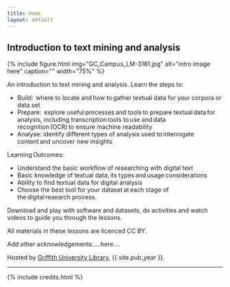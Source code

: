 ```yaml
---
title: Home
layout: default
---
```


## Introduction to text mining and analysis

{% include figure.html img="GC_Campus_LM-3181.jpg" alt="intro image here" caption="" width="75%" %}

An introduction to text mining and analysis. Learn the steps to: 

- Build:  where to locate and how to gather textual data for your corpora or data set  
- Prepare:  explore useful processes and tools to prepare textual data for analysis, including transcription tools to use and data recognition (OCR) to ensure machine readability 
- Analyse:  identify different types of analysis used to interrogate content and uncover new insights

Learning Outcomes: 

- Understand the basic workflow of researching with digital text 
- Basic knowledge of textual data, its types and usage considerations  
- Ability to find textual data for digital analysis 
- Choose the best tool for your dataset at each stage of the digital research process. 

Download and play with software and datasets, do activities and watch videos to guide you through the lessons. 

All materials in these lessons are licenced CC BY.

Add other acknowledgements.....here....

Hosted by [Griffith University Library](https://www.griffith.edu.au/library), {{ site.pub_year }}.
  
------

{% include credits.html %}
